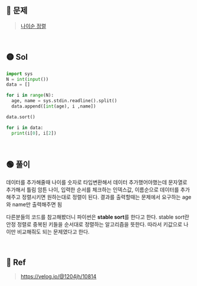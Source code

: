 ## 🔴 문제
> [나이순 정렬](https://www.acmicpc.net/problem/10814)


<br/>

## 🟡 Sol
```python
import sys
N = int(input())
data = []

for i in range(N):
  age, name = sys.stdin.readline().split()
  data.append([int(age), i ,name])

data.sort()

for i in data:
  print(i[0], i[2])
```
<br/>

## 🟢 풀이
데이터를 추가해줄때 나이를 숫자로 타입변환해서 데이터 추가했어야했는데 문자열로 추가해서 틀림
암튼 나이, 입력한 순서를 체크하는 인덱스값, 이름순으로 데이터를 추가해주고 정렬시키면
원하는대로 정렬이 된다.
결과를 출력할때는 문제에서 요구하는 age와 name만 출력해주면 됨

다른분들의 코드를 참고해봤더니 파이썬은 **stable sort**를 한다고 한다.
stable sort란 안정 정렬로 중복된 키들을 순서대로 정렬하는 알고리즘을 뜻한다.
따라서 키값으로 나이만 비교해줘도 되는 문제였다고 한다.

<br/>

## 🔵 Ref
> https://velog.io/@1204jh/10814